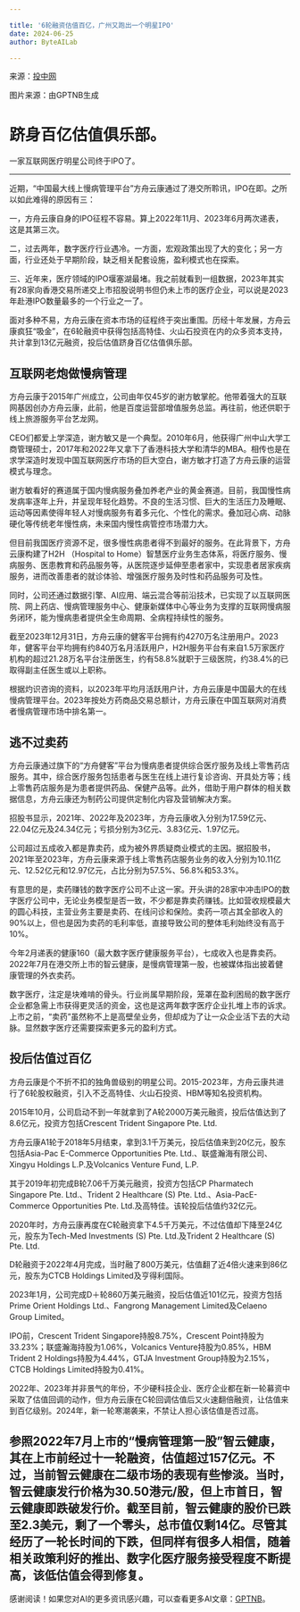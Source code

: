 ```yaml
---

title: '6轮融资估值百亿，广州又跑出一个明星IPO'
date: 2024-06-25
author: ByteAILab

---
```


来源：[投中网](https://mp.weixin.qq.com/s/1RL76gOLgjCfmmOYVIOuJg)

图片来源：由GPTNB生成

# 跻身百亿估值俱乐部。

一家互联网医疗明星公司终于IPO了。

---
近期，“中国最大线上慢病管理平台”方舟云康通过了港交所聆讯，IPO在即。之所以如此难得的原因有三：

一，方舟云康自身的IPO征程不容易。算上2022年11月、2023年6月两次递表，这是其第三次。

二，过去两年，数字医疗行业遇冷。一方面，宏观政策出现了大的变化；另一方面，行业还处于早期阶段，缺乏相关配套设施，盈利模式也在探索。

三、近年来，医疗领域的IPO堰塞湖最堵。我之前就看到一组数据，2023年其实有28家向香港交易所递交上市招股说明书但仍未上市的医疗企业，可以说是2023年赴港IPO数量最多的一个行业之一了。

面对多种不易，方舟云康在资本市场的征程终于突出重围。历经十年发展，方舟云康疯狂“吸金”，在6轮融资中获得包括高特佳、火山石投资在内的众多资本支持，共计拿到13亿元融资，投后估值跻身百亿估值俱乐部。

## 互联网老炮做慢病管理

方舟云康于2015年广州成立，公司由年仅45岁的谢方敏掌舵。他带着强大的互联网基因创办方舟云康，此前，他是百度运营部增值服务总监。再往前，他还供职于线上旅游服务平台艺龙网。

CEO们都爱上学深造，谢方敏又是一个典型。2010年6月，他获得广州中山大学工商管理硕士，2017年和2022年又拿下了香港科技大学和清华的MBA。相传也是在求学深造时发现中国互联网医疗市场的巨大空白，谢方敏才打造了方舟云康的运营模式与理念。

谢方敏看好的赛道属于国内慢病服务叠加养老产业的黄金赛道。目前，我国慢性病发病率逐年上升，并呈现年轻化趋势。不良的生活习惯、巨大的生活压力及睡眠、运动等因素使得年轻人对慢病服务有着多元化、个性化的需求。叠加冠心病、动脉硬化等传统老年慢性病，未来国内慢性病管控市场潜力大。

但目前我国医疗资源不足，很多慢性病患者得不到最好的服务。在此背景下，方舟云康构建了H2H （Hospital to Home）智慧医疗业务生态体系，将医疗服务、慢病服务、医患教育和药品服务等，从医院逐步延伸至患者家中，实现患者居家疾病服务，进而改善患者的就诊体验、增强医疗服务及时性和药品服务可及性。

同时，公司还通过数据引擎、AI应用、端云混合等前沿技术，已实现了以互联网医院、网上药店、慢病管理服务中心、健康新媒体中心等业务为支撑的互联网慢病服务闭环，能为慢病患者提供全生命周期、全病程持续性的服务。

截至2023年12月31日，方舟云康的健客平台拥有约4270万名注册用户。2023年，健客平台平均拥有约840万名月活跃用户，H2H服务平台有来自1.5万家医疗机构的超过21.28万名平台注册医生，约有58.8%就职于三级医院，约38.4%的已取得副主任医生或以上职称。

根据灼识咨询的资料，以2023年平均月活跃用户计，方舟云康是中国最大的在线慢病管理平台。2023年按处方药商品交易总额计，方舟云康在中国互联网对消费者慢病管理市场中排名第一。

## 逃不过卖药

方舟云康通过旗下的“方舟健客”平台为慢病患者提供综合医疗服务及线上零售药店服务。其中，综合医疗服务包括患者与医生在线上进行复诊咨询、开具处方等；线上零售药店服务是为患者提供药品、保健产品等。此外，借助于用户群体的相关数据信息，方舟云康还为制药公司提供定制化内容及营销解决方案。

招股书显示，2021年、2022年及2023年，方舟云康收入分别为17.59亿元、22.04亿元及24.34亿元；亏损分别为3亿元、3.83亿元、1.97亿元。

公司超过五成收入都是靠卖药，成为被外界质疑商业模式的主因。据招股书，2021年至2023年，方舟云康来源于线上零售药店服务业务的收入分别为10.11亿元、12.52亿元和12.97亿元，占比分别为57.5%、56.8%和53.3%。

有意思的是，卖药赚钱的数字医疗公司不止这一家。开头讲的28家中冲击IPO的数字医疗公司中，无论业务模型是否一致，不少都是靠卖药赚钱。比如营收规模最大的圆心科技，主营业务主要是卖药、在线问诊和保险。卖药一项占其全部收入的90%以上，但也是因为卖药的毛利率低，直接导致公司的整体毛利始终没有高于10%。

今年2月递表的健康160（最大数字医疗健康服务平台），七成收入也是靠卖药。2022年7月在港交所上市的智云健康，是慢病管理第一股，也被媒体指出披着健康管理的外衣卖药。

数字医疗，注定是块难啃的骨头。行业尚属早期阶段，笼罩在盈利困局的数字医疗企业都急需上市获得更灵活的资金，这也是这两年数字医疗企业扎堆上市的诉求。上市之前，“卖药”虽然称不上是高壁垒业务，但却成为了让一众企业活下去的大动脉。显然数字医疗还需要探索更多元的盈利方式。

## 投后估值过百亿

方舟云康是个不折不扣的独角兽级别的明星公司。2015-2023年，方舟云康共进行了6轮股权融资，引入不乏高特佳、火山石投资、HBM等知名投资机构。

2015年10月，公司启动不到一年就拿到了A轮2000万美元融资，投后估值达到了8.6亿元，投资方包括Crescent Trident Singapore Pte. Ltd.

方舟云康A1轮于2018年5月结束，拿到3.1千万美元，投后估值来到20亿元，股东包括Asia-Pac E-Commerce Opportunities Pte. Ltd.、联盛瀚海有限公司、Xingyu Holdings L.P.及Volcanics Venture Fund, L.P.

其于2019年初完成B轮7.06千万美元融资，投资方包括CP Pharmatech Singapore Pte. Ltd.、Trident 2 Healthcare (S) Pte. Ltd.、Asia-PacE-Commerce Opportunities Pte. Ltd.及高特佳。该轮投后估值约32亿元。

2020年时，方舟云康再度在C轮融资拿下4.5千万美元，不过估值却下降至24亿元，股东为Tech-Med Investments (S) Pte. Ltd.及Trident 2 Healthcare (S) Pte. Ltd.

D轮融资于2022年4月完成，当时融了800万美元，估值翻了近4倍火速来到86亿元，股东为CTCB Holdings Limited及亨得利国际。

2023年1月，公司完成D＋轮860万美元融资，投后估值近101亿元，投资方包括Prime Orient Holdings Ltd.、Fangrong Management Limited及Celaeno Group Limited。

IPO前，Crescent Trident Singapore持股8.75%，Crescent Point持股为33.23%；联盛瀚海持股为1.06%，Volcanics Venture持股为0.85%，HBM Trident 2 Holdings持股为4.44%，GTJA Investment Group持股为2.15%，CTCB Holdings Limited持股为0.41%。

2022年、2023年并非景气的年份，不少硬科技企业、医疗企业都在新一轮募资中采取了估值回调的动作，但方舟云康在C轮回调估值后又火速翻倍融资，让估值来到百亿级别。2024年，新一轮寒潮袭来，不禁让人担心该估值是否过高。

参照2022年7月上市的“慢病管理第一股”智云健康，其在上市前经过十一轮融资，估值超过157亿元。不过，当前智云健康在二级市场的表现有些惨淡。当时，智云健康发行价格为30.50港元/股，但上市首日，智云健康即跌破发行价。截至目前，智云健康的股价已跌至2.3美元，剩了一个零头，总市值仅剩14亿。尽管其经历了一轮长时间的下跌，但同样有很多人相信，随着相关政策利好的推出、数字化医疗服务接受程度不断提高，该低估值会得到修复。
---
感谢阅读！如果您对AI的更多资讯感兴趣，可以查看更多AI文章：[GPTNB](https://gptnb.com)。
